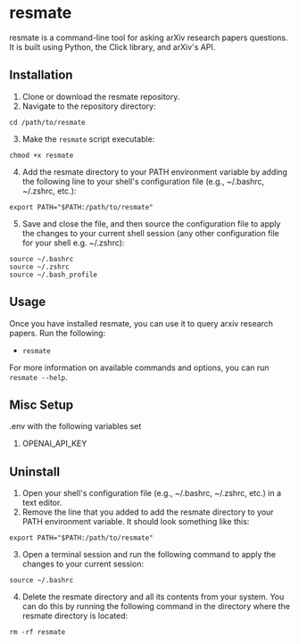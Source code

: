 # resmate

resmate is a command-line tool for asking arXiv research papers questions. It is built using Python, the Click library, and arXiv's API.

## Installation

1. Clone or download the resmate repository.
2. Navigate to the repository directory:

```
cd /path/to/resmate
```

3. Make the `resmate` script executable:

```
chmod +x resmate
```

4. Add the resmate directory to your PATH environment variable by adding the following line to your shell's configuration file (e.g., ~/.bashrc, ~/.zshrc, etc.):

```
export PATH="$PATH:/path/to/resmate"
```

5. Save and close the file, and then source the configuration file to apply the changes to your current shell session (any other configuration file for your shell e.g. ~/.zshrc):

```
source ~/.bashrc
source ~/.zshrc
source ~/.bash_profile
```

## Usage

Once you have installed resmate, you can use it to query arxiv research papers. Run the following:

-   `resmate`

For more information on available commands and options, you can run `resmate --help`.

## Misc Setup

.env with the following variables set

1. OPENAI_API_KEY

## Uninstall

1. Open your shell's configuration file (e.g., ~/.bashrc, ~/.zshrc, etc.) in a text editor.
2. Remove the line that you added to add the resmate directory to your PATH environment variable. It should look something like this:

```
export PATH="$PATH:/path/to/resmate"
```

3. Open a terminal session and run the following command to apply the changes to your current session:

```
source ~/.bashrc
```

4. Delete the resmate directory and all its contents from your system. You can do this by running the following command in the directory where the resmate directory is located:

```
rm -rf resmate

```
